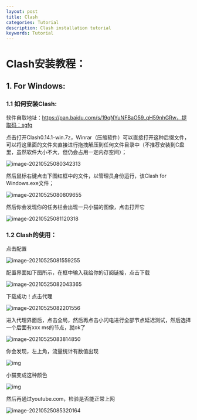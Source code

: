 ```yaml
---
layout: post
title: Clash
categories: Tutorial
description: Clash installation tutorial
keywords: Tutorial
---
```


# Clash安装教程：

## 1. For Windows:

### 1.1 如何安装Clash:

软件自取地址：https://pan.baidu.com/s/19qNYuNFBaO59_qH59nhGRw，提取码：sgfg

点击打开Clash0.14.1-win.7z，Winrar（压缩软件）可以直接打开这种后缀文件，可以将这里面的文件夹直接进行拖拽解压到任何文件目录中（不推荐安装到C盘里，虽然软件大小不大，但仍会占用一定内存空间）；

![image-20210525080342313](/assets/img/image-20210525080342313.png)

然后鼠标右键点击下图红框中的文件，以管理员身份运行，该Clash for Windows.exe文件；

![image-20210525080809655](/assets/img/image-20210525080809655.png)

然后你会发现你的任务栏会出现一只小猫的图像，点击打开它

![image-20210525081120318](/assets/img/image-20210525081120318.png)

### 1.2 Clash的使用：

点击配置

![image-20210525081559255](/assets/img/image-20210525081559255.png)

配置界面如下图所示，在框中输入我给你的订阅链接，点击下载

![image-20210525082043365](/assets/img/image-20210525082043365.png)

下载成功！点击代理

![image-20210525082201556](/assets/img/image-20210525082201556.png)

进入代理界面后，点击全局，然后再点击小闪电进行全部节点延迟测试，然后选择一个后面有xxx ms的节点，就ok了

![image-20210525083814850](/assets/img/image-20210525083814850.png)

你会发现，左上角，流量统计有数值出现

![img](/assets/img/B~XLA{PFS5CUAO{SQ3H6_4N.png)

小猫变成这种颜色

![img](/assets/img/aaa.png)

然后再通过youtube.com，检验是否能正常上网

![image-20210525085320164](/assets/img/image-20210525085320164.png)




